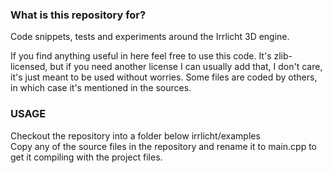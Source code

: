 ### What is this repository for? ###

Code snippets, tests and experiments around the Irrlicht 3D engine.

If you find anything useful in here feel free to use this code. It's zlib-licensed, but if you need another license I can usually add that, I don't care, it's just meant to be used without worries. Some files are coded by others, in which case it's mentioned in the sources.

### USAGE ###

Checkout the repository into a folder below irrlicht/examples  
Copy any of the source files in the repository and rename it to main.cpp to get it compiling with the project files.
